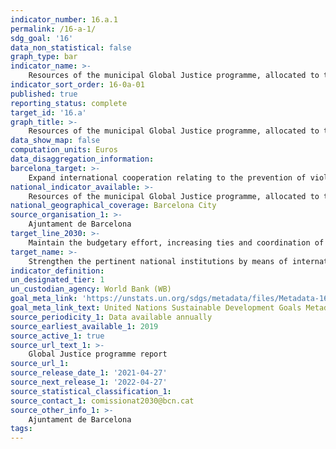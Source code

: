 ```yaml
---
indicator_number: 16.a.1
permalink: /16-a-1/
sdg_goal: '16'
data_non_statistical: false
graph_type: bar
indicator_name: >-
    Resources of the municipal Global Justice programme, allocated to the objective of preventing violence and promoting peace
indicator_sort_order: 16-0a-01
published: true
reporting_status: complete
target_id: '16.a'
graph_title: >-
    Resources of the municipal Global Justice programme, allocated to the objective of preventing violence and promoting peace
data_show_map: false
computation_units: Euros
data_disaggregation_information:
barcelona_target: >-
    Expand international cooperation relating to the prevention of violence and the promotion of peace
national_indicator_available: >-
    Resources of the municipal Global Justice programme, allocated to the objective of preventing violence and promoting peace
national_geographical_coverage: Barcelona City
source_organisation_1: >-
    Ajuntament de Barcelona
target_line_2030: >-
    Maintain the budgetary effort, increasing ties and coordination of the projects with Local Authorities and educational campaigns, and consolidating Humanitarian Action Programmes (CRIDES) in the context of armed conflicts, ensuring protection for refugees and the victims of violence
target_name: >-
    Strengthen the pertinent national institutions by means of international cooperation, among others, with a view to undertaking training at all levels, particularly in developing countries, in order to prevent violence and combat terrorism and crime
indicator_definition:
un_designated_tier: 1
un_custodian_agency: World Bank (WB)
goal_meta_link: 'https://unstats.un.org/sdgs/metadata/files/Metadata-16-0a-01.pdf'
goal_meta_link_text: United Nations Sustainable Development Goals Metadata (pdf 894kB)
source_periodicity_1: Data available annually
source_earliest_available_1: 2019
source_active_1: true
source_url_text_1: >-
    Global Justice programme report
source_url_1: 
source_release_date_1: '2021-04-27'
source_next_release_1: '2022-04-27'
source_statistical_classification_1: 
source_contact_1: comissionat2030@bcn.cat
source_other_info_1: >-
    Ajuntament de Barcelona
tags:
---
```

